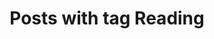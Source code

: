 ---
layout: tag
title: Posts with tag Reading
summary: posts with tag Reading
tag: reading
permalink: /tags/reading/
sitemap: false
---